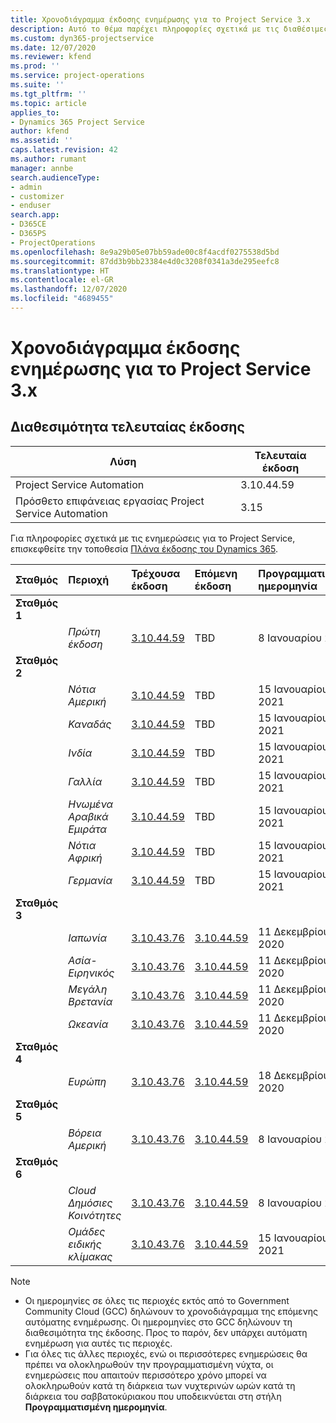 ```yaml
---
title: Χρονοδιάγραμμα έκδοσης ενημέρωσης για το Project Service 3.x
description: Αυτό το θέμα παρέχει πληροφορίες σχετικά με τις διαθέσιμες και τις επερχόμενες κυκλοφορίες του Dynamics 365 Project Service Automation.
ms.custom: dyn365-projectservice
ms.date: 12/07/2020
ms.reviewer: kfend
ms.prod: ''
ms.service: project-operations
ms.suite: ''
ms.tgt_pltfrm: ''
ms.topic: article
applies_to:
- Dynamics 365 Project Service
author: kfend
ms.assetid: ''
caps.latest.revision: 42
ms.author: rumant
manager: annbe
search.audienceType:
- admin
- customizer
- enduser
search.app:
- D365CE
- D365PS
- ProjectOperations
ms.openlocfilehash: 8e9a29b05e07bb59ade00c8f4acdf0275538d5bd
ms.sourcegitcommit: 87dd3b9bb23384e4d0c3208f0341a3de295eefc8
ms.translationtype: HT
ms.contentlocale: el-GR
ms.lasthandoff: 12/07/2020
ms.locfileid: "4689455"
---
```

# <a name="update-release-schedule-for-project-service-3x"></a>Χρονοδιάγραμμα έκδοσης ενημέρωσης για το Project Service 3.x

## <a name="latest-version-availability"></a>Διαθεσιμότητα τελευταίας έκδοσης

| Λύση  | Τελευταία έκδοση |
|-------|----|
| Project Service Automation    | 3.10.44.59 |
| Πρόσθετο επιφάνειας εργασίας Project Service Automation                | 3.15          |

Για πληροφορίες σχετικά με τις ενημερώσεις για το Project Service, επισκεφθείτε την τοποθεσία [Πλάνα έκδοσης του Dynamics 365](https://docs.microsoft.com/dynamics365/release-plans/). 

| Σταθμός  | Περιοχή | Τρέχουσα έκδοση | Επόμενη έκδοση |  Προγραμματισμένη ημερομηνία
| :---   | :---   | :---   | :---   |:---   |         
|<strong>Σταθμός 1</strong> | |  |  | |
| | <i>Πρώτη έκδοση</i> | [3.10.44.59](whats-new-ur-26.md) | TBD | 8 Ιανουαρίου 2021
|<strong>Σταθμός 2</strong> | |  |  | |
| | <i>Νότια Αμερική</i> | [3.10.44.59](whats-new-ur-26.md) | TBD | 15 Ιανουαρίου 2021
| | <i>Καναδάς</i> | [3.10.44.59](whats-new-ur-26.md) | TBD | 15 Ιανουαρίου 2021
| | <i>Ινδία</i> | [3.10.44.59](whats-new-ur-26.md) | TBD | 15 Ιανουαρίου 2021
| | <i>Γαλλία</i> | [3.10.44.59](whats-new-ur-26.md) | TBD | 15 Ιανουαρίου 2021
| | <i>Ηνωμένα Αραβικά Εμιράτα</i> | [3.10.44.59](whats-new-ur-26.md) | TBD | 15 Ιανουαρίου 2021
| | <i>Νότια Αφρική</i> | [3.10.44.59](whats-new-ur-26.md) | TBD | 15 Ιανουαρίου 2021
| | <i>Γερμανία</i> | [3.10.44.59](whats-new-ur-26.md) | TBD | 15 Ιανουαρίου 2021
|<strong>Σταθμός 3</strong> | |  |  | |
| | <i>Ιαπωνία</i> | [3.10.43.76](whats-new-ur-25.md) | [3.10.44.59](whats-new-ur-26.md) | 11 Δεκεμβρίου 2020
| | <i>Ασία-Ειρηνικός</i> | [3.10.43.76](whats-new-ur-25.md) | [3.10.44.59](whats-new-ur-26.md) | 11 Δεκεμβρίου 2020
| | <i>Μεγάλη Βρετανία</i> | [3.10.43.76](whats-new-ur-25.md) | [3.10.44.59](whats-new-ur-26.md) | 11 Δεκεμβρίου 2020
| | <i>Ωκεανία</i> | [3.10.43.76](whats-new-ur-25.md) | [3.10.44.59](whats-new-ur-26.md) | 11 Δεκεμβρίου 2020
|<strong>Σταθμός 4</strong> | |  |  | |
| | <i>Ευρώπη</i> | [3.10.43.76](whats-new-ur-25.md) | [3.10.44.59](whats-new-ur-26.md) | 18 Δεκεμβρίου 2020
|<strong>Σταθμός 5</strong> | |  |  | |
| | <i>Βόρεια Αμερική</i> | [3.10.43.76](whats-new-ur-25.md) | [3.10.44.59](whats-new-ur-26.md) | 8 Ιανουαρίου 2021
|<strong>Σταθμός 6</strong> | |  |  | |
| | <i>Cloud Δημόσιες Κοινότητες</i> | [3.10.43.76](whats-new-ur-25.md) | [3.10.44.59](whats-new-ur-26.md) | 8 Ιανουαρίου 2021
| | <i>Ομάδες ειδικής κλίμακας</i> | [3.10.43.76](whats-new-ur-25.md) | [3.10.44.59](whats-new-ur-26.md) | 15 Ιανουαρίου 2021

>[!Note]
> - Οι ημερομηνίες σε όλες τις περιοχές εκτός από το Government Community Cloud (GCC) δηλώνουν το χρονοδιάγραμμα της επόμενης αυτόματης ενημέρωσης. Οι ημερομηνίες στο GCC δηλώνουν τη διαθεσιμότητα της έκδοσης. Προς το παρόν, δεν υπάρχει αυτόματη ενημέρωση για αυτές τις περιοχές.
> - Για όλες τις άλλες περιοχές, ενώ οι περισσότερες ενημερώσεις θα πρέπει να ολοκληρωθούν την προγραμματισμένη νύχτα, οι ενημερώσεις που απαιτούν περισσότερο χρόνο μπορεί να ολοκληρωθούν κατά τη διάρκεια των νυχτερινών ωρών κατά τη διάρκεια του σαββατοκύριακου που υποδεικνύεται στη στήλη **Προγραμματισμένη ημερομηνία**.
